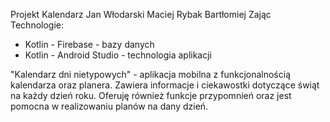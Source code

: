Projekt Kalendarz
Jan Włodarski
Maciej Rybak
Bartłomiej Zając
Technologie:
- Kotlin - Firebase - bazy danych
- Kotlin - Android Studio - technologia aplikacji

"Kalendarz dni nietypowych" - aplikacja mobilna z funkcjonalnością kalendarza oraz planera. Zawiera informacje i ciekawostki dotyczące świąt na każdy dzień roku. Oferuję również funkcje przypomnień oraz jest pomocna w realizowaniu planów na dany dzień.
